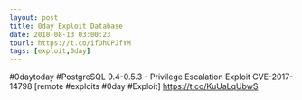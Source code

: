 ```yaml
---
layout: post
title: 0day Exploit Database
date: 2018-08-13 03:00:23
tourl: https://t.co/ifDhCPJfYM
tags: [exploit,0day]
---
```

#0daytoday #PostgreSQL 9.4-0.5.3 - Privilege Escalation Exploit CVE-2017-14798 [remote #exploits #0day #Exploit] https://t.co/KuUaLqUbwS